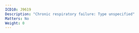 ```yaml
---
ICD10: J9619
Description: "Chronic respiratory failure: Type unspecified"
Matters: No
Weight: 0
---
```

